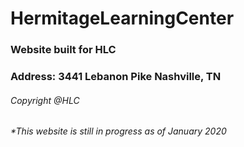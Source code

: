 # HermitageLearningCenter

### Website built for HLC

### Address: 3441 Lebanon Pike Nashville, TN

###### Copyright @HLC

###### *This website is still in progress as of January 2020

